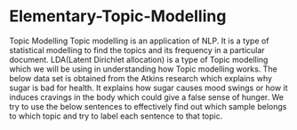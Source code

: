 # Elementary-Topic-Modelling
Topic Modelling Topic modelling is an application of NLP. It is a type of statistical modelling to find the topics and its frequency in a particular document.  LDA(Latent Dirichlet allocation) is a type of Topic modelling which we will be using in understanding how Topic modelling works.  The below data set is obtained from the Atkins research which explains why sugar is bad for health. It explains how sugar causes mood swings or how it induces cravings in the body which could give a false sense of hunger. We try to use the below sentences to effectively find out which sample belongs to which topic and try to label each sentence to that topic.  
